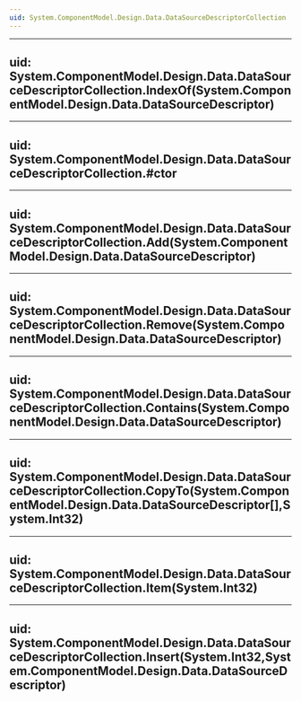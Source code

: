 ```yaml
---
uid: System.ComponentModel.Design.Data.DataSourceDescriptorCollection
---
```


---
uid: System.ComponentModel.Design.Data.DataSourceDescriptorCollection.IndexOf(System.ComponentModel.Design.Data.DataSourceDescriptor)
---

---
uid: System.ComponentModel.Design.Data.DataSourceDescriptorCollection.#ctor
---

---
uid: System.ComponentModel.Design.Data.DataSourceDescriptorCollection.Add(System.ComponentModel.Design.Data.DataSourceDescriptor)
---

---
uid: System.ComponentModel.Design.Data.DataSourceDescriptorCollection.Remove(System.ComponentModel.Design.Data.DataSourceDescriptor)
---

---
uid: System.ComponentModel.Design.Data.DataSourceDescriptorCollection.Contains(System.ComponentModel.Design.Data.DataSourceDescriptor)
---

---
uid: System.ComponentModel.Design.Data.DataSourceDescriptorCollection.CopyTo(System.ComponentModel.Design.Data.DataSourceDescriptor[],System.Int32)
---

---
uid: System.ComponentModel.Design.Data.DataSourceDescriptorCollection.Item(System.Int32)
---

---
uid: System.ComponentModel.Design.Data.DataSourceDescriptorCollection.Insert(System.Int32,System.ComponentModel.Design.Data.DataSourceDescriptor)
---
